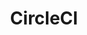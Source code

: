 ---
blog: https://circleci.com/blog/
facebook: https://www.facebook.com/circleci
github: circleci
linkedin: https://www.linkedin.com/company/circleci
logohandle: circleci
sort: circleci
title: CircleCI
twitter: circleci
website: https://circleci.com/
---